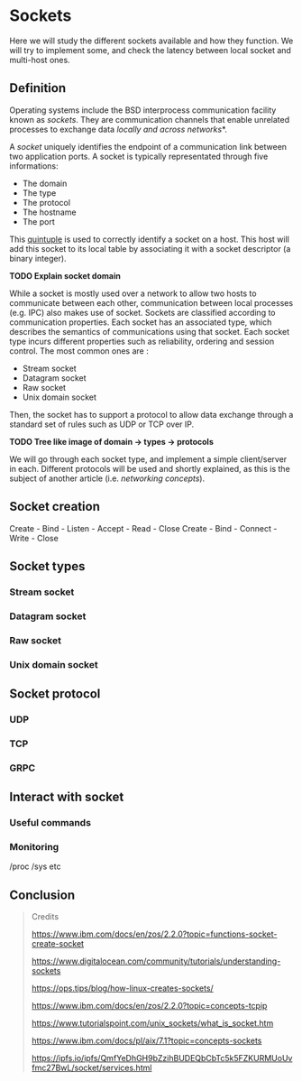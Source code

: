 # Sockets

Here we will study the different sockets available and how they function. We will try to implement some, and check the latency between local socket and multi-host ones.

## Definition

Operating systems include the BSD interprocess communication facility known as *sockets*. They are communication channels that enable unrelated processes to exchange data *locally and across networks**. 

A *socket* uniquely identifies the endpoint of a communication link between two application ports. A socket is typically representated through five informations:
- The domain
- The type
- The protocol
- The hostname
- The port

This [quintuple](https://en.wiktionary.org/wiki/quintuple) is used to correctly identify a socket on a host. This host will add this socket to its local table by associating it with a socket descriptor (a binary integer).

**TODO Explain socket domain**

While a socket is mostly used over a network to allow two hosts to communicate between each other, communication between local processes (e.g. IPC) also makes use of socket. Sockets are classified according to communication properties. Each socket has an associated type, which describes the semantics of communications using that socket. Each socket type incurs different properties such as reliability, ordering and session control. The most common ones are :
- Stream socket
- Datagram socket
- Raw socket
- Unix domain socket

Then, the socket has to support a protocol to allow data exchange through a standard set of rules such as UDP or TCP over IP.

**TODO Tree like image of domain -> types -> protocols**

We will go through each socket type, and implement a simple client/server in each. Different protocols will be used and shortly explained, as this is the subject of another article (i.e. *networking concepts*).

## Socket creation

Create - Bind - Listen - Accept - Read - Close
Create - Bind -  Connect - Write - Close

## Socket types

### Stream socket

### Datagram socket

### Raw socket

### Unix domain socket

## Socket protocol

### UDP

### TCP

### GRPC

## Interact with socket

### Useful commands

### Monitoring

/proc /sys etc

## Conclusion

> Credits
>
> https://www.ibm.com/docs/en/zos/2.2.0?topic=functions-socket-create-socket
>
> https://www.digitalocean.com/community/tutorials/understanding-sockets
> 
> https://ops.tips/blog/how-linux-creates-sockets/
> 
> https://www.ibm.com/docs/en/zos/2.2.0?topic=concepts-tcpip
> 
> https://www.tutorialspoint.com/unix_sockets/what_is_socket.htm
> 
> https://www.ibm.com/docs/pl/aix/7.1?topic=concepts-sockets
> 
> https://ipfs.io/ipfs/QmfYeDhGH9bZzihBUDEQbCbTc5k5FZKURMUoUvfmc27BwL/socket/services.html
